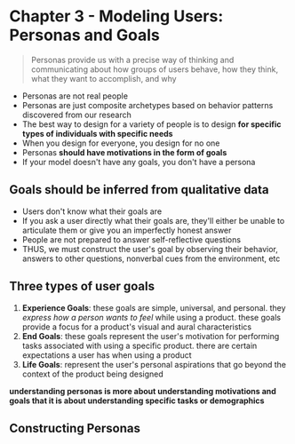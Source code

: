 # Chapter 3 - Modeling Users: Personas and Goals
> Personas provide us with a precise way of thinking and communicating about how groups of users behave, how they think, what they want to accomplish, and why

* Personas are not real people
* Personas are just composite archetypes based on behavior patterns discovered from our research
* The best way to design for a variety of people is to design __for specific types of individuals with specific needs__
* When you design for everyone, you design for no one
* Personas **should have motivations in the form of goals**
* If your model doesn't have any goals, you don't have a persona

## Goals should be inferred from qualitative data

* Users don't know what their goals are
* If you ask a user directly what their goals are, they'll either be unable to articulate them or give you an imperfectly honest answer
* People are not prepared to answer self-reflective questions
* THUS, we must construct the user's goal by observing their behavior, answers to other questions, nonverbal cues from the environment, etc

## Three types of user goals

1. __Experience Goals__: these goals are simple, universal, and personal. they *express how a person wants to feel* while using a product. these goals provide a focus for a product's visual and aural characteristics
2. __End Goals__: these goals represent the user's motivation for performing tasks associated with using a specific product. there are certain expectations a user has when using a product
3. __Life Goals__: represent the user's personal aspirations that go beyond the context of the product being designed

__understanding personas is more about understanding motivations and goals that it is about understanding specific tasks or demographics__

## Constructing Personas
